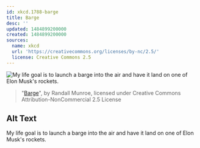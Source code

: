 ```yaml
---
id: xkcd.1788-barge
title: Barge
desc: ''
updated: 1484899200000
created: 1484899200000
sources:
  name: xkcd
  url: 'https://creativecommons.org/licenses/by-nc/2.5/'
  license: Creative Commons 2.5
---
```

![My life goal is to launch a barge into the air and have it land on one of Elon Musk's rockets.](https://imgs.xkcd.com/comics/barge.png)
> "[Barge](https://xkcd.com/1788/)", by Randall Munroe, licensed under Creative Commons Attribution-NonCommercial 2.5 License

## Alt Text
My life goal is to launch a barge into the air and have it land on one of Elon Musk's rockets.
